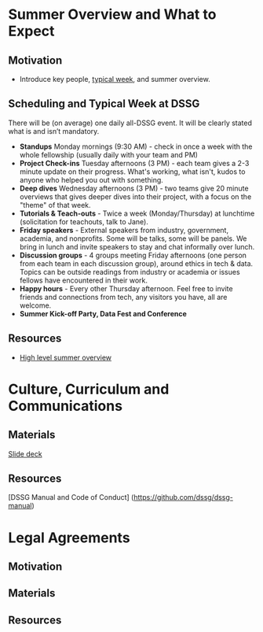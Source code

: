 # Summer Overview and What to Expect

## Motivation
* Introduce key people, [typical week](https://github.com/dssg/dssg-manual/blob/master/manual.md#a-typical-week), and summer overview.
 
## Scheduling and Typical Week at DSSG 
There will be (on average) one daily all-DSSG event. It will be clearly stated what is and isn’t mandatory.
- **Standups** Monday mornings (9:30 AM) - check in once a week with the whole fellowship (usually daily with your team and PM)
- **Project Check-ins** Tuesday afternoons (3 PM) - each team gives a 2-3 minute update on their progress. What's working, what isn't, kudos to anyone who helped you out with something.
- **Deep dives** Wednesday afternoons (3 PM) - two teams give 20 minute overviews that gives deeper dives into their project, with a focus on the "theme" of that week. 
- **Tutorials & Teach-outs** - Twice a week (Monday/Thursday) at lunchtime (solicitation for teachouts, talk to Jane).
- **Friday speakers** - External speakers from industry, government, academia, and nonprofits. Some will be talks, some will be panels. We bring in lunch and invite speakers to stay and chat informally over lunch. 
- **Discussion groups** - 4 groups meeting Friday afternoons (one person from each team in each discussion group), around ethics in tech & data. Topics can be outside readings from industry or academia or issues fellows have encountered in their work. 
- **Happy hours** - Every other Thursday afternoon. Feel free to invite friends and connections from tech, any visitors you have, all are welcome. 
- **Summer Kick-off Party, Data Fest and Conference** 

## Resources
* [High level summer overview](high-level-summer-plan.pdf) 

# Culture, Curriculum and Communications 

## Materials
[Slide deck](https://docs.google.com/presentation/d/1oE9oq9SuQ7hVRfLfo5pL_umLuWhIZzswF8fvaYnRTZY/edit?usp=sharing)

## Resources
[DSSG Manual and Code of Conduct] (https://github.com/dssg/dssg-manual)

# Legal Agreements

## Motivation

## Materials

## Resources
